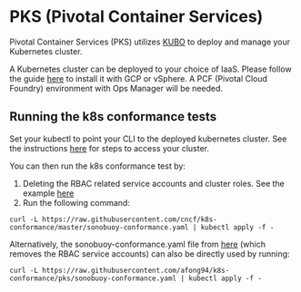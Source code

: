 # PKS (Pivotal Container Services)

Pivotal Container Services (PKS) utilizes [KUBO](https://pivotal.io/partners/kubo) to deploy and manage your Kubernetes cluster.

A Kubernetes cluster can be deployed to your choice of IaaS. Please follow the guide [here](https://docs-pks.cfapps.io/pks/installing.html) to install it with GCP or vSphere. A PCF (Pivotal Cloud Foundry) environment with Ops Manager will be needed.

## Running the k8s conformance tests

Set your kubectl to point your CLI to the deployed kubernetes cluster. See the instructions [here](https://docs-pks.cfapps.io/pks/using.html) for steps to access your cluster.

You can then run the k8s conformance test by:

1. Deleting the RBAC related service accounts and cluster roles. See the example [here](https://raw.githubusercontent.com/afong94/k8s-conformance/pks/sonobuoy-conformance.yaml)
2. Run the following command:
```
curl -L https://raw.githubusercontent.com/cncf/k8s-conformance/master/sonobuoy-conformance.yaml | kubectl apply -f -
```

Alternatively, the sonobuoy-conformance.yaml file from [here](https://raw.githubusercontent.com/afong94/k8s-conformance/sonobuoy-abac/sonobuoy-conformance.yaml) (which removes the RBAC service accounts) can also be directly used by running:
```
curl -L https://raw.githubusercontent.com/afong94/k8s-conformance/pks/sonobuoy-conformance.yaml | kubectl apply -f -
```

